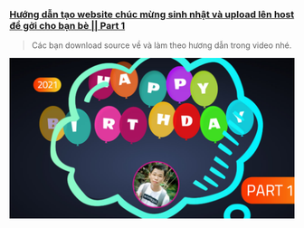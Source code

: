 ### [Hướng dẫn tạo website chúc mừng sinh nhật và upload lên host để gởi cho bạn bè || Part 1](https://)
> Các bạn download source về và làm theo hương dẫn trong video nhé.


![cover picture](./hpbd2021p1.jpg)